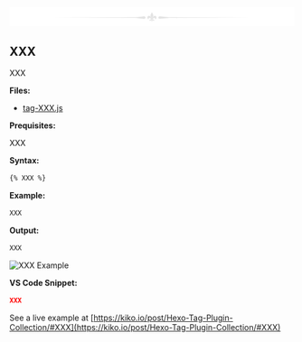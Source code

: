 
![-](assets/divider.png)

## XXX

XXX

**Files:**

- [tag-XXX.js](https://github.com/kristofzerbe/hexo-tag-plugins/blob/main/tag-XXX.js)
  
**Prequisites:**

XXX

**Syntax:**  

```txt
{% XXX %}
```

**Example:**

```js
XXX
```

**Output:**

```html
XXX
```

![XXX Example](assets/XXX-example.png)

**VS Code Snippet:**

```json
XXX
```

See a live example at [https://kiko.io/post/Hexo-Tag-Plugin-Collection/#XXX](https://kiko.io/post/Hexo-Tag-Plugin-Collection/#XXX)
